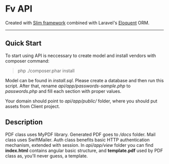 # Fv API

Created with [Slim framework](http://slimframework.com) combined with Laravel's [Eloquent](http://laravel.com/docs/master/eloquent) ORM.

***

## Quick Start

To start using API is neccessary to create model and install vendors with composer command:
> php ./composer.phar install

Model can be found in *install.sql*. Please create a database and then run this script. After that, rename *api/app/passwords-sample.php* to *passwords.php* and fill each section with proper values.

Your domain should point to *api/app/public/* folder, where you should put assets from Client project. 


## Description

PDF class uses MyPDF library. Generated PDF goes to */docs* folder. 
Mail class uses SwiftMailer.
Auth class benefits basic HTTP authentication mechanism, extended with session. 
In *api/app/view* folder you can find **index.html** contains angular basic structure, and **template.pdf** used by PDF class as, you'll never guess, a template.